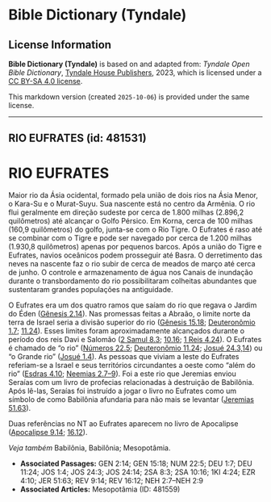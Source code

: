 # Bible Dictionary (Tyndale)

## License Information

**Bible Dictionary (Tyndale)** is based on and adapted from: _Tyndale Open Bible Dictionary_, [Tyndale House Publishers](https://tyndaleopenresources.com/), 2023, which is licensed under a [CC BY-SA 4.0 license](https://creativecommons.org/licenses/by-sa/4.0/legalcode.en).

This markdown version (created `2025-10-06`) is provided under the same license.



--------------------------------

## RIO EUFRATES (id: 481531)

RIO EUFRATES
============

Maior rio da Ásia ocidental, formado pela união de dois rios na Ásia Menor, o Kara\-Su e o Murat\-Suyu. Sua nascente está no centro da Armênia. O rio flui geralmente em direção sudeste por cerca de 1\.800 milhas (2\.896,2 quilômetros) até alcançar o Golfo Pérsico. Em Korna, cerca de 100 milhas (160,9 quilômetros) do golfo, junta\-se com o Rio Tigre. O Eufrates é raso até se combinar com o Tigre e pode ser navegado por cerca de 1\.200 milhas (1\.930,8 quilômetros) apenas por pequenos barcos. Após a união do Tigre e Eufrates, navios oceânicos podem prosseguir até Basra. O derretimento das neves na nascente faz o rio subir de cerca de meados de março até cerca de junho. O controle e armazenamento de água nos Canais de inundação durante o transbordamento do rio possibilitaram colheitas abundantes que sustentaram grandes populações na antiguidade.

O Eufrates era um dos quatro ramos que saíam do rio que regava o Jardim do Éden ([Gênesis 2\.14](https://ref.ly/Gen2:14)). Nas promessas feitas a Abraão, o limite norte da terra de Israel seria a divisão superior do rio ([Gênesis 15\.18](https://ref.ly/Gen15:18); [Deuteronômio 1\.7](https://ref.ly/Deut1:7); [11\.24](https://ref.ly/Deut11:24)). Esses limites foram aproximadamente alcançados durante o período dos reis Davi e Salomão ([2 Samul 8\.3](https://ref.ly/2Sam8:3); [10\.16](https://ref.ly/2Sam10:16); [1 Reis 4\.24](https://ref.ly/1Kgs4:24)). O Eufrates é chamado de “o rio” ([Números 22\.5](https://ref.ly/Num22:5); [Deuteronômio 11\.24](https://ref.ly/Deut11:24); [Josué 24\.3,14](https://ref.ly/Josh24:3,Josh24:14)) ou “o Grande rio” ([Josué 1\.4](https://ref.ly/Josh1:4)). As pessoas que viviam a leste do Eufrates referiam\-se a Israel e seus territórios circundantes a oeste como “além do rio” ([Esdras 4\.10](https://ref.ly/Ezra4:10); [Neemias 2\.7–9](https://ref.ly/Neh2:7-Neh2:9)). Foi a este rio que Jeremias enviou Seraías com um livro de profecias relacionadas à destruição de Babilônia. Após lê\-las, Seraías foi instruído a jogar o livro no Eufrates como um símbolo de como Babilônia afundaria para não mais se levantar ([Jeremias 51\.63](https://ref.ly/Jer51:63)).

Duas referências no NT ao Eufrates aparecem no livro de Apocalipse ([Apocalipse 9\.14](https://ref.ly/Rev9:14); [16\.12](https://ref.ly/Rev16:12)).

*Veja também* Babilônia, Babilônia; Mesopotâmia.

* **Associated Passages:** GEN 2:14; GEN 15:18; NUM 22:5; DEU 1:7; DEU 11:24; JOS 1:4; JOS 24:3; JOS 24:14; 2SA 8:3; 2SA 10:16; 1KI 4:24; EZR 4:10; JER 51:63; REV 9:14; REV 16:12; NEH 2:7–NEH 2:9
* **Associated Articles:** Mesopotâmia (ID: 481559)

